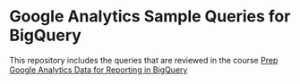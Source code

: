 # Google Analytics Sample Queries for BigQuery

This repository includes the queries that are reviewed in the course [Prep Google Analytics Data for Reporting in BigQuery](https://testandlearn.community/learning-groups/prep-google-analytics-data-for-reporting-in-bigquery)